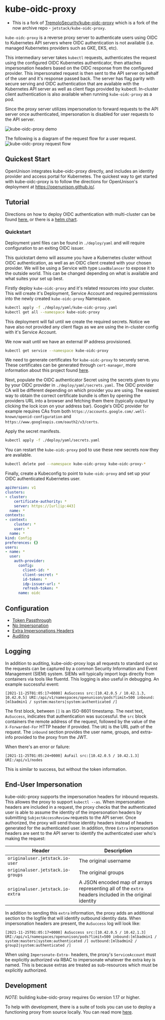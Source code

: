 # kube-oidc-proxy

- This is a fork of [TremoloSecurity/kube-oidc-proxy](https://github.com/TremoloSecurity/kube-oidc-proxy) which is a fork of the now archive repo - `jetstack/kube-oidc-proxy`.

`kube-oidc-proxy` is a reverse proxy server to authenticate users using OIDC to
Kubernetes API servers where OIDC authentication is not available (i.e. managed
Kubernetes providers such as GKE, EKS, etc).

This intermediary server takes `kubectl` requests, authenticates the request using
the configured OIDC Kubernetes authenticator, then attaches impersonation
headers based on the OIDC response from the configured provider. This
impersonated request is then sent to the API server on behalf of the user and
it's response passed back. The server has flag parity with secure serving and
OIDC authentication that are available with the Kubernetes API server as well as
client flags provided by kubectl. In-cluster client authentication is also
available when running `kube-oidc-proxy` as a pod.

Since the proxy server utilizes impersonation to forward requests to the API
server once authenticated, impersonation is disabled for user requests to the
API server.

![kube-oidc-proxy demo](https://storage.googleapis.com/kube-oidc-proxy/demo-9de755f8e4b4e5dd67d17addf09759860f903098.svg)

The following is a diagram of the request flow for a user request.
![kube-oidc-proxy request
flow](https://storage.googleapis.com/kube-oidc-proxy/diagram-d9623e38a6cd3b585b45f47d80ca1e1c43c7e695.png)

## Quickest Start

OpenUnison integrates kube-oidc-proxy directly, and includes an identity provider and access portal for Kubernetes.  The quickest way to get started with kube-oidc-proxy is to follow the directions for OpenUnison's deployment at <https://openunison.github.io/>.

## Tutorial

Directions on how to deploy OIDC authentication with multi-cluster can be found
[here.](./demo/README.md) or there is a [helm chart](./deploy/charts/kube-oidc-proxy/README.md).

### Quickstart

Deployment yaml files can be found in `./deploy/yaml` and will require configuration to
an exiting OIDC issuer.

This quickstart demo will assume you have a Kubernetes cluster without OIDC
authentication, as well as an OIDC client created with your chosen
provider. We will be using a Service with type `LoadBalancer` to expose it to
the outside world. This can be changed depending on what is available and what
suites your set up best.

Firstly deploy `kube-oidc-proxy` and it's related resources into your cluster.
This will create it's Deployment, Service Account and required permissions into
the newly created `kube-oidc-proxy` Namespace.

```sh
kubectl apply -f ./deploy/yaml/kube-oidc-proxy.yaml
kubectl get all --namespace kube-oidc-proxy
```

This deployment will fail until we create the required secrets. Notice we have
also not provided any client flags as we are using the in-cluster config with
it's Service Account.

We now wait until we have an external IP address provisioned.

```sh
kubectl get service --namespace kube-oidc-proxy
```

We need to generate certificates for `kube-oidc-proxy` to securely serve.  These
certificates can be generated through `cert-manager`, more information about
this project found [here](https://github.com/jetstack/cert-manager).

Next, populate the OIDC authenticator Secret using the secrets given to you
by your OIDC provider in `./deploy/yaml/secrets.yaml`. The OIDC provider CA will be
different depending on which provider you are using. The easiest way to obtain
the correct certificate bundle is often by opening the providers URL into a
browser and fetching them there (typically output by clicking the lock icon on
your address bar). Google's OIDC provider for example requires CAs from both
`https://accounts.google.com/.well-known/openid-configuration` and
`https://www.googleapis.com/oauth2/v3/certs`.

Apply the secret manifests.

```sh
kubectl apply -f ./deploy/yaml/secrets.yaml
```

You can restart the `kube-oidc-proxy` pod to use these new secrets
now they are available.

```sh
kubectl delete pod --namespace kube-oidc-proxy kube-oidc-proxy-*
```

Finally, create a Kubeconfig to point to `kube-oidc-proxy` and set up your OIDC
authenticated Kubernetes user.

```yaml
apiVersion: v1
clusters:
- cluster:
    certificate-authority: *
    server: https://[url|ip:443]
  name: *
contexts:
- context:
    cluster: *
    user: *
  name: *
kind: Config
preferences: {}
users:
- name: *
  user:
    auth-provider:
      config:
        client-id: *
        client-secret: *
        id-token: *
        idp-issuer-url: *
        refresh-token: *
      name: oidc
```

## Configuration

- [Token Passthrough](./docs/tasks/token-passthrough.md)
- [No Impersonation](./docs/tasks/no-impersonation.md)
- [Extra Impersonations Headers](./docs/tasks/extra-impersonation-headers.md)
- [Auditing](./docs/tasks/auditing.md)

## Logging

In addition to auditing, kube-oidc-proxy logs all requests to standard out so the requests can be captured by a common Security Information and Event Management (SIEM) system.  SIEMs will typically import logs directly from containers via tools like fluentd.  This logging is also useful in debugging.  An example successful event:

```log
[2021-11-25T01:05:17+0000] AuSuccess src:[10.42.0.5 / 10.42.1.3, 10.42.0.5] URI:/api/v1/namespaces/openunison/pods?limit=500 inbound:[mlbadmin1 / system:masters|system:authenticated /]
```

The first block, between `[]` is an ISO-8601 timestamp.  The next text, `AuSuccess`, indicates that authentication was successful.  the `src` block containers the remote address of the request, followed by the value of the `X-Forwarded-For` HTTP header if provided.  The `URI` is the URL path of the request.  The `inbound` section provides the user name, groups, and extra-info provided to the proxy from the JWT.

When there's an error or failure:

```log
[2021-11-25T01:05:24+0000] AuFail src:[10.42.0.5 / 10.42.1.3] URI:/api/v1/nodes
```

This is similar to success, but without the token information.

## End-User Impersonation

kube-oidc-proxy supports the impersonation headers for inbound requests.  This allowes the proxy to support `kubectl --as`.  When impersonation headers are included in a request, the proxy checks that the authenticated user is able to assume the identity of the impersonation headers by submitting `SubjectAccessReview` requests to the API server.  Once authorized, the proxy will send those identity headers instead of headers generated for the authenticated user.  In addition, three `Extra` impersonation headers are sent to the API server to identify the authenticated user who's making the request:

| Header | Description |
| ------ | ----------- |
| `originaluser.jetstack.io-user` | The original username |
| `originaluser.jetstack.io-groups` | The original groups |
| `originaluser.jetstack.io-extra` | A JSON encoded map of arrays representing all of the `extra` headers included in the original identity |

In addition to sending this `extra` information, the proxy adds an additional section to the logfile that will identify outbound identity data.  When impersonation headers are present, the `AuSuccess` log will look like:

```log
[2021-11-25T01:05:17+0000] AuSuccess src:[10.42.0.5 / 10.42.1.3] URI:/api/v1/namespaces/openunison/pods?limit=500 inbound:[mlbadmin1 / system:masters|system:authenticated /] outbound:[mlbadmin2 / group2|system:authenticated /]
```

When using `Impersonate-Extra-` headers, the proxy's `ServiceAccount` must be explicitly authorized via RBAC to impersonate whatever the extra key is named.  This is because extras are treated as sub-resources which must be explicitly authorized.

## Development

*NOTE*: building kube-oidc-proxy requires Go version 1.17 or higher.

To help with development, there is a suite of tools you can use to deploy a
functioning proxy from source locally. You can read more
[here](./docs/tasks/development-testing.md).
